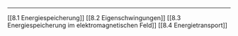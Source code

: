 ***

[[8.1 Energiespeicherung]]
[[8.2 Eigenschwingungen]]
[[8.3 Energiespeicherung im elektromagnetischen Feld]]
[[8.4 Energietransport]]
